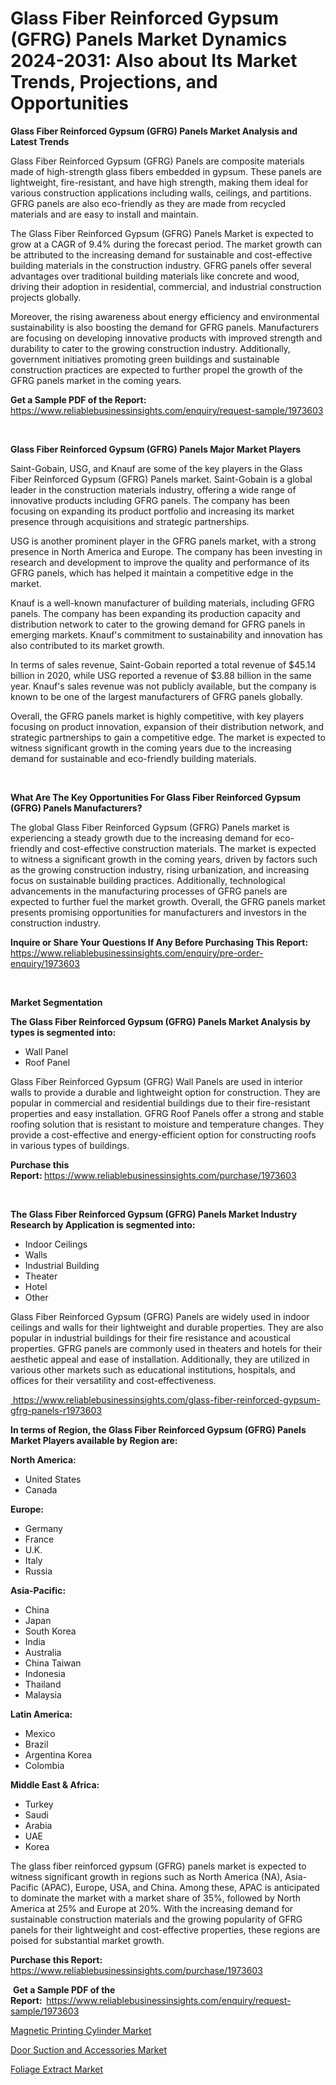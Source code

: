 <p><h1>Glass Fiber Reinforced Gypsum (GFRG) Panels Market Dynamics 2024-2031: Also about Its Market Trends, Projections, and Opportunities</h1></p><p><strong>Glass Fiber Reinforced Gypsum (GFRG) Panels Market Analysis and Latest Trends</strong></p>
<p><p>Glass Fiber Reinforced Gypsum (GFRG) Panels are composite materials made of high-strength glass fibers embedded in gypsum. These panels are lightweight, fire-resistant, and have high strength, making them ideal for various construction applications including walls, ceilings, and partitions. GFRG panels are also eco-friendly as they are made from recycled materials and are easy to install and maintain.</p><p>The Glass Fiber Reinforced Gypsum (GFRG) Panels Market is expected to grow at a CAGR of 9.4% during the forecast period. The market growth can be attributed to the increasing demand for sustainable and cost-effective building materials in the construction industry. GFRG panels offer several advantages over traditional building materials like concrete and wood, driving their adoption in residential, commercial, and industrial construction projects globally.</p><p>Moreover, the rising awareness about energy efficiency and environmental sustainability is also boosting the demand for GFRG panels. Manufacturers are focusing on developing innovative products with improved strength and durability to cater to the growing construction industry. Additionally, government initiatives promoting green buildings and sustainable construction practices are expected to further propel the growth of the GFRG panels market in the coming years.</p></p>
<p><strong>Get a Sample PDF of the Report:&nbsp;</strong> <a href="https://www.reliablebusinessinsights.com/enquiry/request-sample/1973603">https://www.reliablebusinessinsights.com/enquiry/request-sample/1973603</a></p>
<p>&nbsp;</p>
<p><strong>Glass Fiber Reinforced Gypsum (GFRG) Panels Major Market Players</strong></p>
<p><p>Saint-Gobain, USG, and Knauf are some of the key players in the Glass Fiber Reinforced Gypsum (GFRG) Panels market. Saint-Gobain is a global leader in the construction materials industry, offering a wide range of innovative products including GFRG panels. The company has been focusing on expanding its product portfolio and increasing its market presence through acquisitions and strategic partnerships. </p><p>USG is another prominent player in the GFRG panels market, with a strong presence in North America and Europe. The company has been investing in research and development to improve the quality and performance of its GFRG panels, which has helped it maintain a competitive edge in the market.</p><p>Knauf is a well-known manufacturer of building materials, including GFRG panels. The company has been expanding its production capacity and distribution network to cater to the growing demand for GFRG panels in emerging markets. Knauf's commitment to sustainability and innovation has also contributed to its market growth.</p><p>In terms of sales revenue, Saint-Gobain reported a total revenue of $45.14 billion in 2020, while USG reported a revenue of $3.88 billion in the same year. Knauf's sales revenue was not publicly available, but the company is known to be one of the largest manufacturers of GFRG panels globally.</p><p>Overall, the GFRG panels market is highly competitive, with key players focusing on product innovation, expansion of their distribution network, and strategic partnerships to gain a competitive edge. The market is expected to witness significant growth in the coming years due to the increasing demand for sustainable and eco-friendly building materials.</p></p>
<p>&nbsp;</p>
<p><strong>What Are The Key Opportunities For Glass Fiber Reinforced Gypsum (GFRG) Panels Manufacturers?</strong></p>
<p><p>The global Glass Fiber Reinforced Gypsum (GFRG) Panels market is experiencing a steady growth due to the increasing demand for eco-friendly and cost-effective construction materials. The market is expected to witness a significant growth in the coming years, driven by factors such as the growing construction industry, rising urbanization, and increasing focus on sustainable building practices. Additionally, technological advancements in the manufacturing processes of GFRG panels are expected to further fuel the market growth. Overall, the GFRG panels market presents promising opportunities for manufacturers and investors in the construction industry.</p></p>
<p><strong>Inquire or Share Your Questions If Any Before Purchasing This Report:</strong> <a href="https://www.reliablebusinessinsights.com/enquiry/pre-order-enquiry/1973603">https://www.reliablebusinessinsights.com/enquiry/pre-order-enquiry/1973603</a></p>
<p>&nbsp;</p>
<p><strong>Market Segmentation</strong></p>
<p><strong>The Glass Fiber Reinforced Gypsum (GFRG) Panels Market Analysis by types is segmented into:</strong></p>
<p><ul><li>Wall Panel</li><li>Roof Panel</li></ul></p>
<p><p>Glass Fiber Reinforced Gypsum (GFRG) Wall Panels are used in interior walls to provide a durable and lightweight option for construction. They are popular in commercial and residential buildings due to their fire-resistant properties and easy installation. GFRG Roof Panels offer a strong and stable roofing solution that is resistant to moisture and temperature changes. They provide a cost-effective and energy-efficient option for constructing roofs in various types of buildings.</p></p>
<p><strong>Purchase this Report:&nbsp;</strong><a href="https://www.reliablebusinessinsights.com/purchase/1973603">https://www.reliablebusinessinsights.com/purchase/1973603</a></p>
<p>&nbsp;</p>
<p><strong>The Glass Fiber Reinforced Gypsum (GFRG) Panels Market Industry Research by Application is segmented into:</strong></p>
<p><ul><li>Indoor Ceilings</li><li>Walls</li><li>Industrial Building</li><li>Theater</li><li>Hotel</li><li>Other</li></ul></p>
<p><p>Glass Fiber Reinforced Gypsum (GFRG) Panels are widely used in indoor ceilings and walls for their lightweight and durable properties. They are also popular in industrial buildings for their fire resistance and acoustical properties. GFRG panels are commonly used in theaters and hotels for their aesthetic appeal and ease of installation. Additionally, they are utilized in various other markets such as educational institutions, hospitals, and offices for their versatility and cost-effectiveness.</p></p>
<p><a href="https://www.reliablebusinessinsights.com/glass-fiber-reinforced-gypsum-gfrg-panels-r1973603">&nbsp;https://www.reliablebusinessinsights.com/glass-fiber-reinforced-gypsum-gfrg-panels-r1973603</a></p>
<p><strong>In terms of Region, the Glass Fiber Reinforced Gypsum (GFRG) Panels Market Players available by Region are:</strong></p>
<p>
    <p> <strong> North America: </strong>
        <ul>
            <li>United States</li>
            <li>Canada</li>
        </ul>
        </p> 
    <p> <strong> Europe: </strong>
        <ul>
            <li>Germany</li>
            <li>France</li>
            <li>U.K.</li>
            <li>Italy</li>
            <li>Russia</li>
        </ul>
        </p> 
    <p> <strong> Asia-Pacific: </strong>
        <ul>
            <li>China</li>
            <li>Japan</li>
            <li>South Korea</li>
            <li>India</li>
            <li>Australia</li>
            <li>China Taiwan</li>
            <li>Indonesia</li>
            <li>Thailand</li>
            <li>Malaysia</li>
        </ul>
        </p> 
    <p> <strong> Latin America: </strong>
        <ul>
            <li>Mexico</li>
            <li>Brazil</li>
            <li>Argentina Korea</li>
            <li>Colombia</li>
        </ul>
        </p> 
    <p> <strong> Middle East & Africa: </strong>
        <ul>
            <li>Turkey</li>
            <li>Saudi</li>
            <li>Arabia</li>
            <li>UAE</li>
            <li>Korea</li>
        </ul>
    </p>
    </p>
<p><p>The glass fiber reinforced gypsum (GFRG) panels market is expected to witness significant growth in regions such as North America (NA), Asia-Pacific (APAC), Europe, USA, and China. Among these, APAC is anticipated to dominate the market with a market share of 35%, followed by North America at 25% and Europe at 20%. With the increasing demand for sustainable construction materials and the growing popularity of GFRG panels for their lightweight and cost-effective properties, these regions are poised for substantial market growth.</p></p>
<p><strong>Purchase this Report: </strong><a href="https://www.reliablebusinessinsights.com/purchase/1973603">https://www.reliablebusinessinsights.com/purchase/1973603</a></p>
<p>&nbsp;<strong>Get a Sample PDF of the Report:&nbsp;&nbsp;</strong><a href="https://www.reliablebusinessinsights.com/enquiry/request-sample/1973603">https://www.reliablebusinessinsights.com/enquiry/request-sample/1973603</a></p>
<p><strong></strong></p>
<p><p><a href="https://view.publitas.com/reportprime-1/magnetic-printing-cylinder-market-size-share-analysis-growth-trends-forecasts-2024-2031/">Magnetic Printing Cylinder Market</a></p><p><a href="https://github.com/sifatuddin25/Market-Research-Report-List-1/blob/main/door-suction-and-accessories-market.md">Door Suction and Accessories Market</a></p><p><a href="https://github.com/alexxisgm/Market-Research-Report-List-1/blob/main/foliage-extract-market.md">Foliage Extract Market</a></p></p>